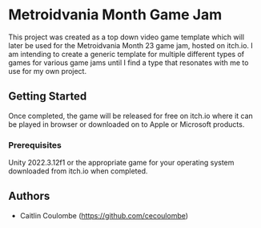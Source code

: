 # Metroidvania Month Game Jam

This project was created as a top down video game template which will later be used for the Metroidvania Month 23 game jam, hosted on itch.io. I am intending to create a generic template for multiple different types of games for various game jams until I find a type that resonates with me to use for my own project.

## Getting Started

Once completed, the game will be released for free on itch.io where it can be played in browser or downloaded on to Apple or Microsoft products.

### Prerequisites

Unity 2022.3.12f1
or the appropriate game for your operating system downloaded from itch.io when completed.

## Authors

* Caitlin Coulombe (https://github.com/cecoulombe)

